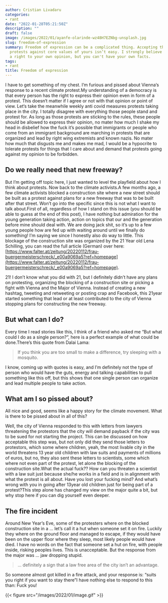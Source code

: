 ```yaml
---
author: Cristian Livadaru
categories:
- rant
date: "2022-01-28T05:21:50Z"
description: ""
draft: false
image: /images/2022/01/ayanfe-olarinde-wz48H7EZNbg-unsplash.jpg
slug: freedom-of-expression
summary: Freedom of expression can be a complicated thing. Accepting that someone
  protests against core values of yours isn’t easy. I strongly believe that you have
  a right to your own opinion, but you can't have your own facts.
tags:
- rant
title: Freedom of expression
---
```



I have to get something of my chest. I‘m furious and pissed about Vienna‘s response to a recent climate protest.My understanding of a democracy is that every person has the right to express their opinion even in form of a protest. This doesn‘t matter if I agree or not with that opinion or point of view. Let‘s take the meanwhile weekly anti covid measures protests taking place in the city. I totally disagree with everything those people stand and protest for. As long as those protests are sticking to the rules, these people should be allowed to express their opinion, no mater how much I shake my head in disbelief how the fuck it’s possible that immigrants or people who come from an immigrant background are marching in protests that are organized and lead by right wing extremists and known nazis. No mater how much that disgusts me and makes me mad, I would be a hypocrite to tolerate protests for things that I care about and demand that protests going against my opinion to be forbidden.

## Do we really need that new freeway?

But I’m getting off topic here, I just wanted to level the playfield about how I think about protests. Now back to the climate activists.A few months ago, a few climate activists blocked a construction site where a new street should be built as a protest against plans for a new freeway that was to be built after that street. Won’t go into the specific since this is not what I want to talk about.First of all, regardless of how I stand on this issue (you should be able to guess at the end of this post), I have nothing but admiration for the young generation taking action, action on topics that our and the generation before mine should deal with. We are doing jack shit, so it’s up to a few young people how are fed up with waiting around until we finally do something! I’m saying we since I honestly also do way to little. This blockage of the construction site was organized by the 21 Year old Lena Schilling, you can read the full article (German) over here: [https://www.falter.at/zeitung/20220112/frau-buergermeisterschreck/_e00a9069a5?ref=homepage](https://www.falter.at/zeitung/20220112/frau-buergermeisterschreck/_e00a9069a5?ref=homepage).

21! I don’t know what you did with 21, but I definitely didn’t have any plans on protesting, organizing the blocking of a construction site or picking a fight with Vienna and the Major of Vienna. Instead of creating a new hashtag, tweeting and retweeting or posting crap and Facebook, this 21year started something that lead or at least contributed to the city of Vienna stopping plans for constructing the new freeway.

## But what can I do?

Every time I read stories like this, I think of a friend who asked me “But what could I do as a single person?”, here is a perfect example of what could be done.There’s this quote from Dalai Lama:

> If you think you are too small to make a difference, try sleeping with a mosquito.

I know, coming up with quotes is easy, and I’m definitely not the type of person who would have the guts, energy and talking capabilities to pull something like this off, but this shows that one single person can organize and lead multiple people to take action.

## What am I so pissed about?

All nice and good, seems like a happy story for the climate movement. What is there to be pissed about in all of this?

Well, the city of Vienna responded to this with letters from lawyers threatening the protestors that the city will demand payback if the city was to be sued for not starting the project. This can be discussed on how acceptable this step was, but not only did they send those letters to protestors, which some where children, yeah, the most livable city in the world threatens 13 year old children with law suits and payments of millions of euros, but no, they also sent these letters to scientists, some which where not even part of the protest, let alone the blocking of the construction site.What the actual fuck?? How can you threaten a scientist with a law suit just because she/he works in a field and is in alignment with what the protest is all about. Have you lost your fucking mind? And what’s wrong with you in going after 13year old children just for being part of a protest?This step alone has changed my view on the major quite a bit, but why stop here if you can dig yourself even deeper.

## The fire incident

Around New Year’s Eve, some of the protesters where on the blocked construction site in a … let’s call it a hut when someone set it on fire. Luckily they where on the ground floor and managed to escape, if they would have been on the upper floor where they sleep, most likely people would have died. I have no words on the fact that someone set a hut on fire, with people inside, risking peoples lives. This is unacceptable. But the response from the major was … jaw dropping stupid.

> … definitely a sign that a law free area of the city isn’t an advantage.

So someone almost got killed in a fire attack, and your response is: “suits you right if you want to stay there”I have nothing else to respond to this than: Fuck you!

{{< figure src="/images/2022/01/image.gif" >}}

